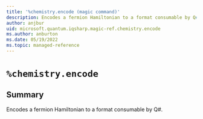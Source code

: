 ```yaml
---
title: '%chemistry.encode (magic command)'
description: Encodes a fermion Hamiltonian to a format consumable by Q#.
author: anjbur
uid: microsoft.quantum.iqsharp.magic-ref.chemistry.encode
ms.author: anburton
ms.date: 05/19/2022
ms.topic: managed-reference
---
```


<!--
    NB: This file has been automatically generated from Microsoft.Quantum.Chemistry.Jupyter.dll,
        please do not manually edit it.

    [DEBUG] JSON source:
        {"Name": "%chemistry.encode", "Documentation": {"Summary": "Encodes a fermion Hamiltonian to a format consumable by Q#.", "Full": null, "Description": null, "Remarks": null, "Examples": null, "SeeAlso": null}, "AssemblyName": "Microsoft.Quantum.Chemistry.Jupyter"}
-->

# `%chemistry.encode`

## Summary

Encodes a fermion Hamiltonian to a format consumable by Q#.
